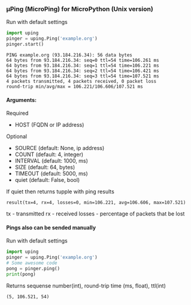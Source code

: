 ### µPing (MicroPing) for MicroPython (Unix version)

Run with default settings
```python
import uping
pinger = uping.Ping('example.org')
pinger.start()
```
```
PING example.org (93.184.216.34): 56 data bytes
64 bytes from 93.184.216.34: seq=0 ttl=54 time=106.261 ms
64 bytes from 93.184.216.34: seq=1 ttl=54 time=106.221 ms
64 bytes from 93.184.216.34: seq=2 ttl=54 time=106.421 ms
64 bytes from 93.184.216.34: seq=3 ttl=54 time=107.521 ms
4 packets transmitted, 4 packets received, 0 packet loss
round-trip min/avg/max = 106.221/106.606/107.521 ms
```

#### Arguments:
Required
- HOST     (FQDN or IP address)

Optional
- SOURCE   (default: None, ip address)
- COUNT    (default: 4, integer)
- INTERVAL (default: 1000, ms)
- SIZE     (default: 64, bytes)
- TIMEOUT  (default: 5000, ms)
- quiet    (default: False, bool)

If quiet then returns tupple with ping results
```
result(tx=4, rx=4, losses=0, min=106.221, avg=106.606, max=107.521)
```
tx - transmitted
rx - received
losses - percentage of packets that be lost

#### Pings also can be sended manually
Run with default settings
```python
import uping
pinger = uping.Ping('example.org')
# Some awesome code
pong = pinger.ping()
print(pong)
```
Returns sequense number(int), round-trip time (ms, float), ttl(int)
```
(5, 106.521, 54)
```